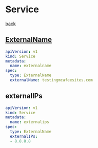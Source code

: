 # Service

[back](../README.md)

## [ExternalName](https://kubernetes.io/docs/concepts/services-networking/service/#externalname)

```yaml
apiVersion: v1
kind: Service
metadata:
  name: externalname
spec:
  type: ExternalName
  externalName: testingmcafeesites.com
```

## externalIPs

```yaml
apiVersion: v1
kind: Service
metadata:
  name: externalips
spec:
  type: ExternalName
  externalIPs:
  - 8.8.8.8
```
